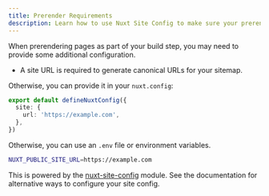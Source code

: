 ```yaml
---
title: Prerender Requirements
description: Learn how to use Nuxt Site Config to make sure your prerendering build step works.
---
```


When prerendering pages as part of your build step, you may need to provide some additional configuration.

- A site URL is required to generate canonical URLs for your sitemap.

Otherwise, you can provide it in your `nuxt.config`:

```ts [nuxt.config.ts]
export default defineNuxtConfig({
  site: {
    url: 'https://example.com',
  },
})
```

Otherwise, you can use an `.env` file or environment variables.

```bash [.env]
NUXT_PUBLIC_SITE_URL=https://example.com
```

This is powered by the [nuxt-site-config](https://github.com/harlan-zw/nuxt-site-config) module.
See the documentation for alternative ways to configure your site config.
